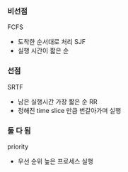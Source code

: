 ### 비선점
FCFS
- 도착한 순서대로 처리
SJF
- 실행 시간이 짧은 순


### 선점
SRTF
- 남은 실행시간 가장 짧은 순
RR
- 정해진 time slice 만큼 번갈아가며 실행

### 둘 다 됨
priority
- 우선 순위 높은 프로세스 실행